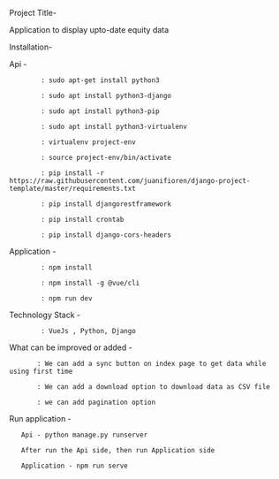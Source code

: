 Project Title-
   
   Application to display upto-date equity data
   
   
   
Installation-

  Api - 
   
            : sudo apt-get install python3
            
            : sudo apt install python3-django
            
            : sudo apt install python3-pip
            
            : sudo apt install python3-virtualenv
            
            : virtualenv project-env
            
            : source project-env/bin/activate
            
            : pip install -r https://raw.githubusercontent.com/juanifioren/django-project-template/master/requirements.txt
            
            : pip install djangorestframework
            
            : pip install crontab
            
            : pip install django-cors-headers
            
       
            
   
   Application -
                
            : npm install

            : npm install -g @vue/cli
            
            : npm run dev
            
            
            
 
 Technology Stack - 
 
            : VueJs , Python, Django
            
 What can be improved or added -
 
           : We can add a sync button on index page to get data while using first time
           
           : We can add a download option to download data as CSV file
           
           : we can add pagination option 
           
 Run application - 
 
       Api - python manage.py runserver
       
       After run the Api side, then run Application side
       
       Application - npm run serve
            
   
            
 
            
                
